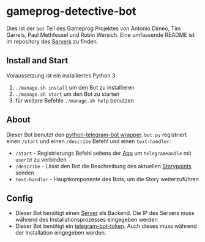 # gameprog-detective-bot

Dies ist der `bot` Teil des Gameprog Projektes von Antonio Dimeo, Tim Garrels, Paul Methfessel und Robin Wersich.
Eine umfassende README ist im repository des [Servers](https://github.com/EatingBacon/gameprog-detective-server) zu finden.

## Install and Start
Voraussetzung ist ein installiertes Python 3
1. `./manage.sh install` um den Bot zu installieren
1. `./manage.sh start` um den Bot zu starten
1. für weitere Befehle `./manage.sh help` benutzen

## About
Dieser Bot benutzt den [python-telegram-bot wrapper](https://python-telegram-bot.org/). `bot.py` registriert einen `/start` und einen `/describe` Befehl und einen `text-handler`:  
- `/start` - Registrierungs Befehl seitens der [App](https://github.com/ADimeo/gameprog-detective-app) um `telegramHandle` mit `userId` zu verbinden
- `/describe` - Lässt den Bot die Beschreibung des aktuellen [Storypoints](https://github.com/EatingBacon/gameprog-detective-server/wiki/Story-Storypoint) senden
- `text-handler` - Hauptkomponente des Bots, um die Story weiterzuführen

## Config
- Dieser Bot benötigt einen [Server](https://github.com/EatingBacon/gameprog-detective-server) als Backend. Die IP des Servers muss während des Installationsprozesses eingegeben werden
- Dieser Bot benötigt ein [telegram-bot-token](https://core.telegram.org/bots#6-botfather). Auch dieses muss während der Installation eingegeben werden.
